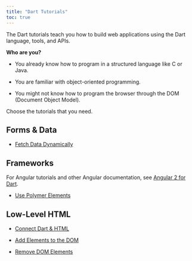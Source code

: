 ```yaml
---
title: "Dart Tutorials"
toc: true
---
```


The Dart tutorials teach you how to build web applications
using the Dart language, tools, and APIs.

**Who are you?**

* You already know how to program in a structured language like C or Java.

* You are familiar with object-oriented programming.

* You might not know how to program the browser through the DOM
  (Document Object Model).

Choose the tutorials that you need.

## Forms & Data

* [Fetch Data Dynamically](/tutorials/web-services/fetch-data)

## Frameworks

For Angular tutorials and other Angular documentation,
see [Angular 2 for Dart](https://angular.io/docs/dart/latest/).

* [Use Polymer Elements](/tutorials/frameworks/using-polymer)

## Low-Level HTML

* [Connect Dart & HTML](/tutorials/low-level-html/connect-dart-html)

* [Add Elements to the DOM](/tutorials/low-level-html/add-elements)

* [Remove DOM Elements](/tutorials/low-level-html/remove-elements)



